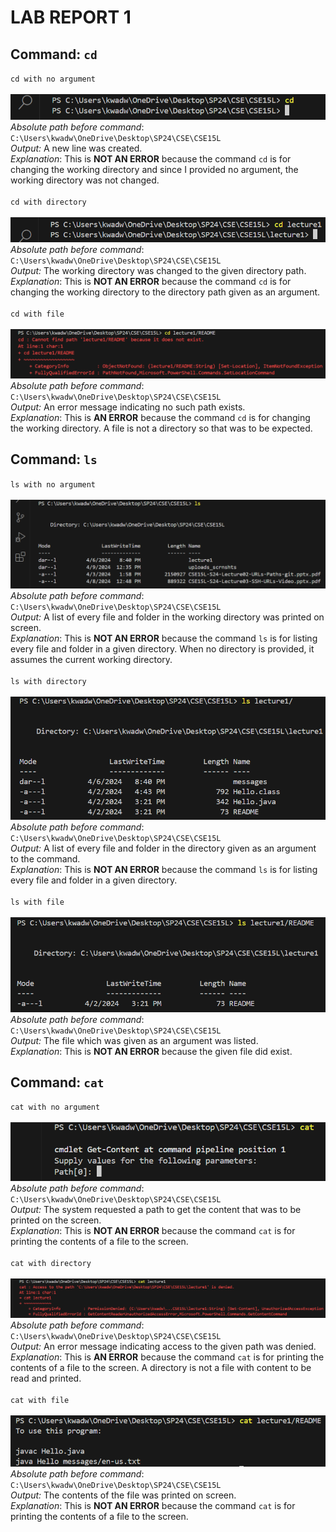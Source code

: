 # **LAB REPORT 1**
## Command: `cd`
`cd with no argument`
\
\
![Image](cd_.png)
\
_Absolute path before command_: `C:\Users\kwadw\OneDrive\Desktop\SP24\CSE\CSE15L`
\
_Output:_ A new line was created.
\
_Explanation_: This is **NOT AN ERROR** because the command `cd` is for changing the working directory and since I provided no argument, the working directory was not changed.
\
\
`cd with directory`
\
\
![Image](cd_directory.png)
\
_Absolute path before command_: `C:\Users\kwadw\OneDrive\Desktop\SP24\CSE\CSE15L`
\
_Output:_ The working directory was changed to the given directory path.
\
_Explanation_: This is **NOT AN ERROR** because the command `cd` is for changing the working directory to the directory path given as an argument.
\
\
`cd with file`
\
\
![Image](cd_file.png)
\
_Absolute path before command_: `C:\Users\kwadw\OneDrive\Desktop\SP24\CSE\CSE15L`
\
_Output:_ An error message indicating no such path exists.
\
_Explanation_: This is **AN ERROR** because the command `cd` is for changing the working directory. A file is not a directory so that was to be expected.

## Command: `ls`
`ls with no argument`
\
\
![Image](ls_.png)
\
_Absolute path before command_: `C:\Users\kwadw\OneDrive\Desktop\SP24\CSE\CSE15L`
\
_Output:_ A list of every file and folder in the working directory was printed on screen.
\
_Explanation_: This is **NOT AN ERROR** because the command `ls` is for listing every file and folder in a given directory. When no directory is provided, it assumes the current working directory.
\
\
`ls with directory`
\
\
![Image](ls_directory.png)
\
_Absolute path before command_: `C:\Users\kwadw\OneDrive\Desktop\SP24\CSE\CSE15L`
\
_Output:_ A list of every file and folder in the directory given as an argument to the command.
\
_Explanation_: This is **NOT AN ERROR** because the command `ls` is for listing every file and folder in a given directory.
\
\
`ls with file`
\
\
![Image](ls_file.png)
\
_Absolute path before command_: `C:\Users\kwadw\OneDrive\Desktop\SP24\CSE\CSE15L`
\
_Output:_ The file which was given as an argument was listed.
\
_Explanation_: This is **NOT AN ERROR** because the given file did exist.

## Command: `cat`
`cat with no argument`
\
\
![Image](cat_.png)
\
_Absolute path before command_: `C:\Users\kwadw\OneDrive\Desktop\SP24\CSE\CSE15L`
\
_Output:_ The system requested a path to get the content that was to be printed on the screen.
\
_Explanation_: This is **NOT AN ERROR** because the command `cat` is for printing the contents of a file to the screen.
\
\
`cat with directory`
\
\
![Image](cat_directory.png)
\
_Absolute path before command_: `C:\Users\kwadw\OneDrive\Desktop\SP24\CSE\CSE15L`
\
_Output:_ An error message indicating access to the given path was denied.
\
_Explanation_: This is **AN ERROR** because the command `cat` is for printing the contents of a file to the screen. A directory is not a file with content to be read and printed.
\
\
`cat with file`
\
\
![Image](cat_file.png)
\
_Absolute path before command_: `C:\Users\kwadw\OneDrive\Desktop\SP24\CSE\CSE15L`
\
_Output:_ The contents of the file was printed on screen.
\
_Explanation_: This is **NOT AN ERROR** because the command `cat` is for printing the contents of a file to the screen.
